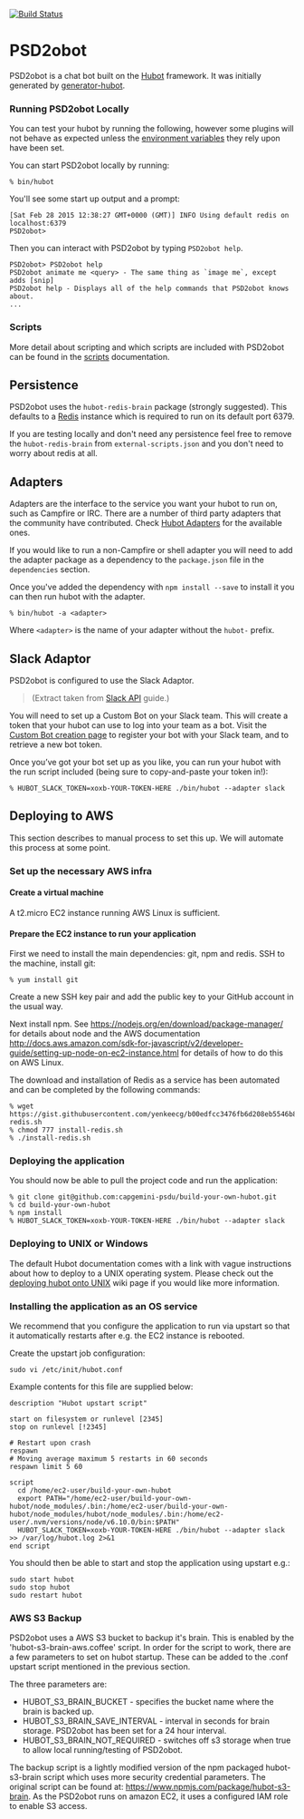 [![Build Status](https://travis-ci.org/capgemini-psdu/build-your-own-hubot.svg?branch=master)](https://travis-ci.org/capgemini-psdu/build-your-own-hubot)

# PSD2obot

PSD2obot is a chat bot built on the [Hubot][hubot] framework. It was
initially generated by [generator-hubot][generator-hubot].

[hubot]: http://hubot.github.com
[generator-hubot]: https://github.com/github/generator-hubot

### Running PSD2obot Locally

You can test your hubot by running the following, however some plugins will not
behave as expected unless the [environment variables](scripts.md#configuration) they rely upon have been set.


You can start PSD2obot locally by running:

    % bin/hubot

You'll see some start up output and a prompt:

    [Sat Feb 28 2015 12:38:27 GMT+0000 (GMT)] INFO Using default redis on localhost:6379
    PSD2obot>

Then you can interact with PSD2obot by typing `PSD2obot help`.

    PSD2obot> PSD2obot help
    PSD2obot animate me <query> - The same thing as `image me`, except adds [snip]
    PSD2obot help - Displays all of the help commands that PSD2obot knows about.
    ...

### Scripts

More detail about scripting and which scripts are included with PSD2obot can be found in the [scripts](scripts.md) documentation.

##  Persistence

PSD2obot uses the `hubot-redis-brain` package (strongly suggested). This defaults to a [Redis][Redis] instance which is required to run on its default port 6379.

If you are testing locally and don't need any persistence feel free to remove the `hubot-redis-brain`
from `external-scripts.json` and you don't need to worry about redis at all.

[Redis]:https://redis.io/

## Adapters

Adapters are the interface to the service you want your hubot to run on, such
as Campfire or IRC. There are a number of third party adapters that the
community have contributed. Check [Hubot Adapters][hubot-adapters] for the
available ones.

If you would like to run a non-Campfire or shell adapter you will need to add
the adapter package as a dependency to the `package.json` file in the
`dependencies` section.

Once you've added the dependency with `npm install --save` to install it you
can then run hubot with the adapter.

    % bin/hubot -a <adapter>

Where `<adapter>` is the name of your adapter without the `hubot-` prefix.

[hubot-adapters]: https://github.com/github/hubot/blob/master/docs/adapters.md

## Slack Adaptor

PSD2obot is configured to use the Slack Adaptor.

> (Extract taken from [Slack API][slackapi] guide.)

You will need to set up a Custom Bot on your Slack team. This will create a token that your hubot can use to log into your team as a bot. Visit the [Custom Bot creation page][custom-slackbot] to register your bot with your Slack team, and to retrieve a new bot token.

Once you’ve got your bot set up as you like, you can run your hubot with the run script included (being sure to copy-and-paste your token in!):

    % HUBOT_SLACK_TOKEN=xoxb-YOUR-TOKEN-HERE ./bin/hubot --adapter slack

[slackapi]:https://slackapi.github.io/hubot-slack/
[custom-slackbot]:https://my.slack.com/apps/A0F7YS25R-bots

## Deploying to AWS

This section describes to manual process to set this up. We will automate this process at some point.

### Set up the necessary AWS infra

#### Create a virtual machine

A t2.micro EC2 instance running AWS Linux is sufficient.


#### Prepare the EC2 instance to run your application

First we need to install the main dependencies: git, npm and redis. SSH to the machine, install git:

    % yum install git

Create a new SSH key pair and add the public key to your GitHub account in the usual way.

Next install npm. See https://nodejs.org/en/download/package-manager/ for details about node and the AWS documentation http://docs.aws.amazon.com/sdk-for-javascript/v2/developer-guide/setting-up-node-on-ec2-instance.html for details of how to do this on AWS Linux.

The download and installation of Redis as a service has been automated and can be completed by the following commands:

    % wget https://gist.githubusercontent.com/yenkeecg/b00edfcc3476fb6d208eb5546b874673/raw/install-redis.sh
    % chmod 777 install-redis.sh
    % ./install-redis.sh

### Deploying the application

You should now be able to pull the project code and run the application:

    % git clone git@github.com:capgemini-psdu/build-your-own-hubot.git
    % cd build-your-own-hubot
    % npm install
    % HUBOT_SLACK_TOKEN=xoxb-YOUR-TOKEN-HERE ./bin/hubot --adapter slack


### Deploying to UNIX or Windows

The default Hubot documentation comes with a link with vague instructions about how to deploy to a UNIX operating system. Please check out the [deploying hubot onto UNIX][deploy-unix]  wiki page if you would like more information.

[deploy-unix]: https://github.com/github/hubot/blob/master/docs/deploying/unix.md

### Installing the application as an OS service

We recommend that you configure the application to run via upstart so that it automatically restarts after e.g. the EC2 instance is rebooted.

Create the upstart job configuration:

`sudo vi /etc/init/hubot.conf`

Example contents for this file are supplied below:

```
description "Hubot upstart script"

start on filesystem or runlevel [2345]
stop on runlevel [!2345]

# Restart upon crash
respawn
# Moving average maximum 5 restarts in 60 seconds
respawn limit 5 60

script
  cd /home/ec2-user/build-your-own-hubot
  export PATH="/home/ec2-user/build-your-own-hubot/node_modules/.bin:/home/ec2-user/build-your-own-hubot/node_modules/hubot/node_modules/.bin:/home/ec2-user/.nvm/versions/node/v6.10.0/bin:$PATH"
  HUBOT_SLACK_TOKEN=xoxb-YOUR-TOKEN-HERE ./bin/hubot --adapter slack >> /var/log/hubot.log 2>&1
end script

```

You should then be able to start and stop the application using upstart e.g.:

```
sudo start hubot
sudo stop hubot
sudo restart hubot
```
### AWS S3 Backup

PSD2obot uses a AWS S3 bucket to backup it's brain. This is enabled by the 'hubot-s3-brain-aws.coffee' script. In order for the script to work, there are a few parameters to set on hubot startup. These can be added to the .conf upstart script mentioned in the previous section.

The three parameters are:
- HUBOT_S3_BRAIN_BUCKET - specifies the bucket name where the brain is backed up.
- HUBOT_S3_BRAIN_SAVE_INTERVAL - interval in seconds for brain storage. PSD2obot has been set for a 24 hour interval.
- HUBOT_S3_BRAIN_NOT_REQUIRED - switches off s3 storage when true to allow local running/testing of PSD2obot.

The backup script is a lightly modified version of the npm packaged hubot-s3-brain script which uses more security credential parameters. The original script can be found at: https://www.npmjs.com/package/hubot-s3-brain. As the PSD2obot runs on amazon EC2, it uses a configured IAM role to enable S3 access.

